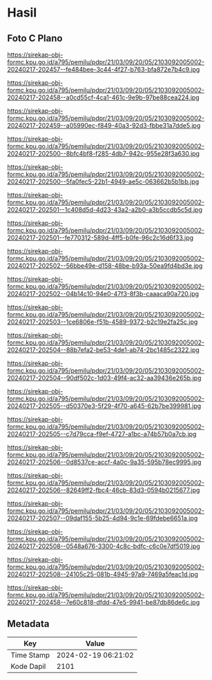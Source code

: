 # Hasil

## Foto C Plano

https://sirekap-obj-formc.kpu.go.id/a795/pemilu/pdpr/21/03/09/20/05/2103092005002-20240217-202457--fe484bee-3c44-4f27-b763-bfa872e7b4c9.jpg

https://sirekap-obj-formc.kpu.go.id/a795/pemilu/pdpr/21/03/09/20/05/2103092005002-20240217-202458--a0cd55cf-4ca1-461c-9e9b-97be88cea224.jpg

https://sirekap-obj-formc.kpu.go.id/a795/pemilu/pdpr/21/03/09/20/05/2103092005002-20240217-202459--a05990ec-f849-40a3-92d3-fbbe31a7dde5.jpg

https://sirekap-obj-formc.kpu.go.id/a795/pemilu/pdpr/21/03/09/20/05/2103092005002-20240217-202500--8bfc4bf8-f285-4db7-942c-955e28f3a630.jpg

https://sirekap-obj-formc.kpu.go.id/a795/pemilu/pdpr/21/03/09/20/05/2103092005002-20240217-202500--5fa0fec5-22b1-4949-ae5c-063662b5b1bb.jpg

https://sirekap-obj-formc.kpu.go.id/a795/pemilu/pdpr/21/03/09/20/05/2103092005002-20240217-202501--1c408d5d-4d23-43a2-a2b0-a3b5ccdb5c5d.jpg

https://sirekap-obj-formc.kpu.go.id/a795/pemilu/pdpr/21/03/09/20/05/2103092005002-20240217-202501--fe770312-589d-4ff5-b0fe-96c2c16d6f33.jpg

https://sirekap-obj-formc.kpu.go.id/a795/pemilu/pdpr/21/03/09/20/05/2103092005002-20240217-202502--56bbe49e-d158-48be-b93a-50ea9fd4bd3e.jpg

https://sirekap-obj-formc.kpu.go.id/a795/pemilu/pdpr/21/03/09/20/05/2103092005002-20240217-202502--04b14c10-94e0-47f3-8f3b-caaaca90a720.jpg

https://sirekap-obj-formc.kpu.go.id/a795/pemilu/pdpr/21/03/09/20/05/2103092005002-20240217-202503--1ce6806e-f51b-4589-9372-b2c19e2fa25c.jpg

https://sirekap-obj-formc.kpu.go.id/a795/pemilu/pdpr/21/03/09/20/05/2103092005002-20240217-202504--88b7efa2-be53-4de1-ab74-2bc1485c2322.jpg

https://sirekap-obj-formc.kpu.go.id/a795/pemilu/pdpr/21/03/09/20/05/2103092005002-20240217-202504--90df502c-1d03-49f4-ac32-aa39436e265b.jpg

https://sirekap-obj-formc.kpu.go.id/a795/pemilu/pdpr/21/03/09/20/05/2103092005002-20240217-202505--d50370e3-5f29-4f70-a645-62b7be399981.jpg

https://sirekap-obj-formc.kpu.go.id/a795/pemilu/pdpr/21/03/09/20/05/2103092005002-20240217-202505--c7d79cca-f9ef-4727-a1bc-a74b57b0a7cb.jpg

https://sirekap-obj-formc.kpu.go.id/a795/pemilu/pdpr/21/03/09/20/05/2103092005002-20240217-202506--0d8537ce-accf-4a0c-9a35-595b78ec9995.jpg

https://sirekap-obj-formc.kpu.go.id/a795/pemilu/pdpr/21/03/09/20/05/2103092005002-20240217-202506--82649ff2-fbc4-46cb-83d3-0594b0215677.jpg

https://sirekap-obj-formc.kpu.go.id/a795/pemilu/pdpr/21/03/09/20/05/2103092005002-20240217-202507--09daf155-5b25-4d94-9c1e-69fdebe6651a.jpg

https://sirekap-obj-formc.kpu.go.id/a795/pemilu/pdpr/21/03/09/20/05/2103092005002-20240217-202508--0548a676-3300-4c8c-bdfc-c6c0e7df5019.jpg

https://sirekap-obj-formc.kpu.go.id/a795/pemilu/pdpr/21/03/09/20/05/2103092005002-20240217-202508--24105c25-081b-4945-97a9-7469a5feac1d.jpg

https://sirekap-obj-formc.kpu.go.id/a795/pemilu/pdpr/21/03/09/20/05/2103092005002-20240217-202458--7e60c818-dfdd-47e5-9941-be87db86de6c.jpg


## Metadata

| Key        | Value               |
| ---------- | ------------------- |
| Time Stamp | 2024-02-19 06:21:02 |
| Kode Dapil | 2101                |



